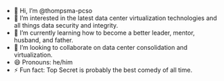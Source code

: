 - 👋 Hi, I’m @thompsma-pcso
- 👀 I’m interested in the latest data center virtualization technologies and all things data security and integrity.
- 🌱 I’m currently learning how to become a better leader, mentor, husband, and father.
- 💞️ I’m looking to collaborate on data center consolidation and virtualization.
- 😄 Pronouns: he/him
- ⚡ Fun fact: Top Secret is probably the best comedy of all time.

<!---
thompsma-pcso/thompsma-pcso is a ✨ special ✨ repository because its `README.md` (this file) appears on your GitHub profile.
You can click the Preview link to take a look at your changes.
--->
